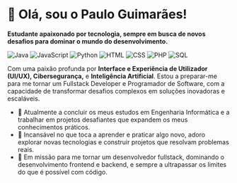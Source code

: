 # 👋 Olá, sou o Paulo Guimarães!

**Estudante apaixonado por tecnologia, sempre em busca de novos desafios para dominar o mundo do desenvolvimento.**

![Java](https://img.shields.io/badge/Code-Java-informational?style=flat&logo=java&color=e11f20)
![JavaScript](https://img.shields.io/badge/Code-JavaScript-informational?style=flat&logo=javascript&color=F7DF1E)
![Python](https://img.shields.io/badge/Code-Python-informational?style=flat&logo=python&color=3776AB)
![HTML](https://img.shields.io/badge/Code-HTML-informational?style=flat&logo=html5&color=E34F26)
![CSS](https://img.shields.io/badge/Code-CSS-informational?style=flat&logo=css3&color=1572B6)
![PHP](https://img.shields.io/badge/Code-PHP-informational?style=flat&logo=php&color=777BB4)
![SQL](https://img.shields.io/badge/Code-SQL-informational?style=flat&logo=postgresql&color=336791)

Com uma paixão profunda por **Interface e Experiência de Utilizador (UI/UX), Cibersegurança,** e **Inteligência Artificial**. Estou a preparar-me para me tornar um Fullstack Developer e Programador de Software, com a capacidade de transformar desafios complexos em soluções inovadoras e escaláveis.

-   🔭 Atualmente a concluir os meus estudos em Engenharia Informática e a trabalhar em projetos desafiantes que expandem os meus conhecimentos práticos.
-   🌱 Incansável no que toca a aprender e praticar algo novo, adoro explorar novas tecnologias e construir projetos que resolvam problemas reais.
-   🚀 Em missão para me tornar um desenvolvedor fullstack, dominando o desenvolvimento frontend e backend, e sempre a ultrapassar os limites do que é possível com código.
